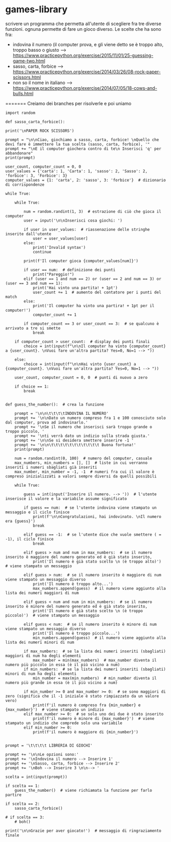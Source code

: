 # games-library

 scrivere un programma che permetta all'utente di scegliere fra tre diverse funzioni.
 ognuna permette di fare un gioco diverso. Le scelte che ha sono fra:
 - indovina il numero (il computer prova, e gli viene detto se è troppo alto, troppo basso o giusto --> https://www.practicepython.org/exercise/2015/11/01/25-guessing-game-two.html
 - sasso, carta, forbice --> https://www.practicepython.org/exercise/2014/03/26/08-rock-paper-scissors.html
 - non so il nome in italiano --> https://www.practicepython.org/exercise/2014/07/05/18-cows-and-bulls.html

=======
 Creiamo dei branches per risolverle e poi uniamo

    import random
    
    def sasso_carta_forbice():

    print('\nPAPER ROCK SCISSORS')

    prompt = "\n\nCiao, giochiamo a sasso, carta, forbice! \nQuello che devi fare è immettere la tua scelta (sasso, carta, forbice), '"
    prompt += "\nE il computer giochera contro di te\n Inserisci 'q' per abbandonare"
    print(prompt)

    user_count, computer_count = 0, 0
    user_values = {'carta': 1, 'Carta': 1, 'sasso': 2, 'Sasso': 2, 'forbice': 3, 'Forbice': 3}
    computer_values = {1: 'carta', 2: 'sasso', 3: 'forbice'}  # dizionario di corrispondenze

    while True:

        while True:

            num = random.randint(1, 3)  # estrazione di ciò che gioca il computer
            user = input('\n\nInserisci cosa giochi: ')

            if user in user_values:  # riassenazione delle stringhe inserite dall'utente
                user = user_values[user]
            else:
                print('Invalid syntax')
                continue

            print(f'Il computer gioca {computer_values[num]}')

            if user == num:  # definizione dei punti
                print("Pareggio!")
            elif (user == 1 and num == 2) or (user == 2 and num == 3) or (user == 3 and num == 1):
                print('Hai vinto una partita! + 1pt')
                user_count += 1  # aumento del contatore per i punti del match
            else:
                print('Il computer ha vinto una partira! + 1pt per il computer!')
                computer_count += 1

            if computer_count == 3 or user_count == 3:  # se qualcuno è arrivato a tre si smette
                break

        if computer_count > user_count:  # display dei punti finali
            choice = int(input(f"\n\nIl computer ha vinto {computer_count} a {user_count}. \nVuoi fare un'altra partita? Yes=0, No=1 --> "))

        else:
            choice = int(input(f"\n\nHai vinto {user_count} a {computer_count}. \nVuoi fare un'altra partita? Yes=0, No=1 --> "))

        user_count, computer_count = 0, 0  # punti di nuovo a zero

        if choice == 1:
            break
            
            
    def guess_the_number():  # crea la funzione

        prompt = '\n\n\t\t\t\tINDOVINA IL NUMERO'
        prompt += '\n\nDato un numero compreso fra 1 e 100 conosciuto solo dal computer, prova ad indovinarlo.'
        prompt += '\nSe il numero che inserisci sarà troppo grande o troppo piccolo, '
        prompt += '\nti verrà dato un indizio sulla strada giusta.'
        prompt += '\n\nSe si desidera smettere inserire -1 '
        prompt += '\n\n\t\t\t\t\t\t\t\t\t\t\t Buona fortuna!'
        print(prompt)  

        num = random.randint(0, 100)  # numero del computer, casuale
        max_numbers, min_numbers = [], []  # liste in cui verranno inseriti i numeri sbagliati già inseriti
        max_number, min_number = -1, -1  # numeri fra cui il valore è compreso inizializzati a valori sempre diversi da quelli possibili

        while True:

            guess = int(input('Inserire il numero. --> '))  # l'utente inserisce il valore e la variabile assume significato

            if guess == num:  # se l'utente indovina viene stampato un messaggio e il ciclo finisce
                print(f'\n\nCongratulazioni, hai indovinato. \nIl numero era {guess}')
                break

            elif guess == -1:  # se l'utente dice che vuole smettere ( = -1), il ciclo finisce
                break

            elif guess > num and num in max_numbers:  # se il numero inserito è maggiore del numero generato ed è già stato inserito,
                print('Il numero è già stato scelto \n (è troppo alto)')  # viene stampato un messaggio

            elif guess > num:  # se il numero inserito è maggiore di num viene stampato un messaggio diverso
                print('Il numero è troppo alto...')
                max_numbers.append(guess)  # il numero viene aggiunto alla lista dei numeri maggiori di num

            elif guess < num and num in min_numbers:  # se il numero inserito è minore del numero generato ed è già stato inserito,
                print('Il numero è già stato scelto \n (è troppo piccolo)')  # viene stampato un messaggio

            elif guess < num:  # se il numero inserito è minore di num viene stampato un messaggio diverso
                print('Il numero è troppo piccolo...')
                min_numbers.append(guess)  # il numero viene aggiunto alla lista dei numeri minori di num

            if max_numbers:  # se la lista dei numeri inseriti (sbagliati) maggiori di num ha degli elementi
                max_number = min(max_numbers)  # max_number diventa il numero più piccolo in essa (è il più vicino a num)
            if min_numbers:  # se la lista dei numeri inseriti (sbagliati) minori di num ha degli elementi
                min_number = max(min_numbers)  # min_number diventa il numero più grande in essa (è il più vicino a num)

            if min_number >= 0 and max_number >= 0:  # se sono maggiori di zero (significa che il -1 iniziale è stato rimpiazzato da un valore vero)
                print(f'il numero è compreso fra {min_number} e {max_number}')  # viene stampato un indizio
            elif max_number >= 0:  # se solo uno dei due è stato inserito
                print(f'il numero è minore di {max_number}')  # viene stampato un indizio che comprede solo una variabile
            elif min_number >= 0:
                print(f'il numero è maggiore di {min_number}')
                

    prompt = '\t\t\t\t LIBRERIA DI GIOCHI'

    prompt += '\n\nLe opzioni sono:'
    prompt += '\nIndovina il numero --> Inserire 1'
    prompt += '\nSasso, carta, forbice --> Inserire 2'
    prompt += '\nBoh --> Inserire 3 \n\n--> '

    scelta = int(input(prompt))

    if scelta == 1:
        guess_the_number()  # viene richiamata la funzione per farlo partire
    
    if scelta == 2:
        sasso_carta_forbice()

    # if scelta == 3:
        # boh()
        
    print('\n\nGrazie per aver giocato!')  # messaggio di ringraziamento finale
   
